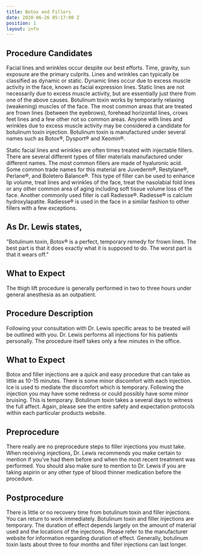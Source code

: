 ```yaml
---
title: Botox and Fillers
date: 2020-06-26 05:17:00 Z
position: 1
layout: info
---
```


## Procedure Candidates ##

Facial lines and wrinkles occur despite our best efforts. Time, gravity, sun exposure are the primary culprits. Lines and wrinkles can typically be classified as dynamic or static. Dynamic lines occur due to excess muscle activity in the face, known as facial expression lines. Static lines are not necessarily due to excess muscle activity, but are essentially just there from one of the above causes. Botulinum toxin works by temporarily relaxing (weakening) muscles of the face. The most common areas that are treated are frown lines (between the eyebrows), forehead horizontal lines, crows feet lines and a few other not so common areas. Anyone with lines and wrinkles due to excess muscle activity may be considered a candidate for botulinum toxin injection. Botulinum toxin is manufactured under several names such as Botox®, Dysport® and Xeomin®.

Static facial lines and wrinkles are often times treated with injectable fillers. There are several different types of filler materials manufactured under different names. The most common fillers are made of hyaluronic acid. Some common trade names for this material are Juvederm®, Restylane®, Perlane®, and Boletero Balance®. This type of filler can be used to enhance lip volume, treat lines and wrinkles of the face, treat the nasolabial fold lines or any other common area of aging including soft tissue volume loss of the face. Another commonly used filler is call Radiesse®. Radiesse® is calcium hydroxylapatite. Radiesse® is used in the face in a similar fashion to other fillers with a few exceptions.


## As Dr. Lewis states, ##

”Botulinum toxin, Botox® is a perfect, temporary remedy for frown lines. The best part is that it does exactly what it is supposed to do. The worst part is that it wears off.”


## What to Expect ##

The thigh lift procedure is generally performed in two to three hours under general anesthesia as an outpatient.


## Procedure Description ##

Following your consultation with Dr. Lewis specific areas to be treated will be outlined with you. Dr. Lewis performs all injections for his patients personally. The procedure itself takes only a few minutes in the office.


## What to Expect ##

Botox and filler injections are a quick and easy procedure that can take as little as 10-15 minutes. There is some minor discomfort with each injection. Ice is used to mediate the discomfort which is temporary. Following the injection you may have some redness or could possibly have some minor bruising. This is temporary. Botulinum toxin takes a several days to witness the full affect. Again, please see the entire safety and expectation protocols within each particular products website.


## Preprocedure ##

There really are no preprocedure steps to filler injections you must take. When receiving injections, Dr. Lewis recommends you make certain to mention if you’ve had them before and when the most recent treatment was performed. You should also make sure to mention to Dr. Lewis if you are taking aspirin or any other type of blood thinner medication before the procedure.


## Postprocedure ##

There is little or no recovery time from botulinum toxin and filler injections. You can return to work immediately. Botulinum toxin and filler injections are temporary. The duration of effect depends largely on the amount of material used and the locations of the injections. Please refer to the manufacturer website for information regarding duration of effect. Generally, botulinum toxin lasts about three to four months and filler injections can last longer.